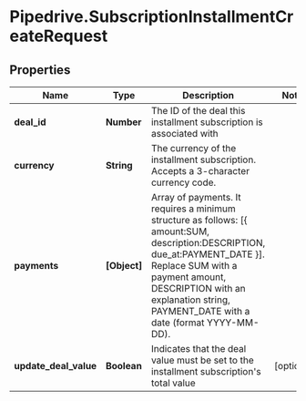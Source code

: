 # Pipedrive.SubscriptionInstallmentCreateRequest

## Properties

Name | Type | Description | Notes
------------ | ------------- | ------------- | -------------
**deal_id** | **Number** | The ID of the deal this installment subscription is associated with | 
**currency** | **String** | The currency of the installment subscription. Accepts a 3-character currency code. | 
**payments** | **[Object]** | Array of payments. It requires a minimum structure as follows: [{ amount:SUM, description:DESCRIPTION, due_at:PAYMENT_DATE }]. Replace SUM with a payment amount, DESCRIPTION with an explanation string, PAYMENT_DATE with a date (format YYYY-MM-DD). | 
**update_deal_value** | **Boolean** | Indicates that the deal value must be set to the installment subscription&#39;s total value | [optional] 


